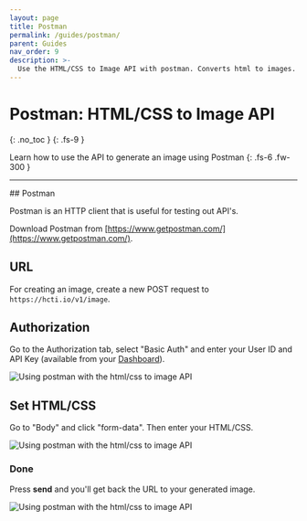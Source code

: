 ```yaml
---
layout: page
title: Postman
permalink: /guides/postman/
parent: Guides
nav_order: 9
description: >-
  Use the HTML/CSS to Image API with postman. Converts html to images.
---
```

# Postman: HTML/CSS to Image API
{: .no_toc }
{: .fs-9 }

Learn how to use the API to generate an image using Postman
{: .fs-6 .fw-300 }

<hr>
## Postman

Postman is an HTTP client that is useful for testing out API's.

Download Postman from [https://www.getpostman.com/](https://www.getpostman.com/).

## URL

For creating an image, create a new POST request to `https://hcti.io/v1/image`.

## Authorization

Go to the Authorization tab, select "Basic Auth" and enter your User ID and API Key \(available from your [Dashboard](https://htmlcsstoimage.com/dashboard)\).

<img
  alt="Using postman with the html/css to image API"
  loading="lazy"
  ix-path="/assets/images/postman1.png"
  sizes="500px"
  ix-params='{
  "w": 500,
  "format": "auto"
  }'>

## Set HTML/CSS

Go to "Body" and click "form-data". Then enter your HTML/CSS.

<img
  alt="Using postman with the html/css to image API"
  loading="lazy"
  ix-path="/assets/images/postman2.png"
  sizes="500px"
  ix-params='{
  "w": 500,
  "format": "auto"
  }'>

### Done

Press **send** and you'll get back the URL to your generated image.


<img
  alt="Using postman with the html/css to image API"
  loading="lazy"
  ix-path="/assets/images/postman3.png"
  sizes="500px"
  ix-params='{
  "w": 500,
  "format": "auto"
  }'>


